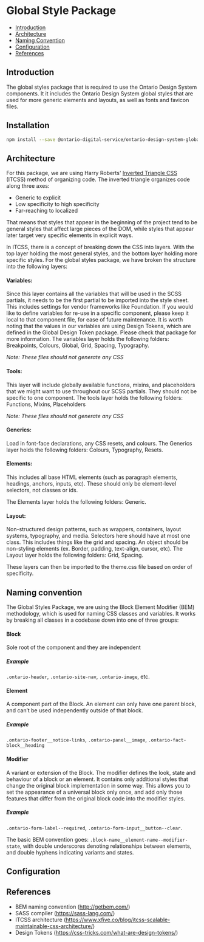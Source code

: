 # Global Style Package

- [Introduction](#introduction)
- [Architecture](#architecture)
- [Naming Convention](#naming-convention)
- [Configuration](#configuration)
- [References](#references)

## Introduction

The global styles package that is required to use the Ontario Design System components. It it includes the Ontario Design System global styles that are used for more generic elements and layouts, as well as fonts and favicon files.

## Installation

```bash
npm install --save @ontario-digital-service/ontario-design-system-global-styles
```

## Architecture

For this package, we are using Harry Roberts' [Inverted Triangle CSS](https://www.xfive.co/blog/itcss-scalable-maintainable-css-architecture/) (ITCSS) method of organizing code. The inverted triangle organizes code along three axes:

- Generic to explicit
- Low specificity to high specificity
- Far-reaching to localized

That means that styles that appear in the beginning of the project tend to be general styles that affect large pieces of the DOM, while styles that appear later target very specific elements in explicit ways.

In ITCSS, there is a concept of breaking down the CSS into layers. With the top layer holding the most general styles, and the bottom layer holding more specific styles. For the global styles package, we have broken the structure into the following layers:

#### Variables:

Since this layer contains all the variables that will be used in the SCSS partials, it needs to be the first partial to be imported into the style sheet. This includes settings for vendor frameworks like Foundation. If you would like to define variables for re-use in a specific component, please keep it local to that component file, for ease of future maintenance.
It is worth noting that the values in our variables are using Design Tokens, which are defined in the Global Design Token package. Please check that package for more information.
The variables layer holds the following folders: Breakpoints, Colours, Global, Grid, Spacing, Typography.

_Note: These files should not generate any CSS_

#### Tools:

This layer will include globally available functions, mixins, and placeholders that we might want to use throughout our SCSS partials. They should not be specific to one component.
The tools layer holds the following folders: Functions, Mixins, Placeholders

_Note: These files should not generate any CSS_

#### Generics:

Load in font-face declarations, any CSS resets, and colours.
The Generics layer holds the following folders: Colours, Typography, Resets.

#### Elements:

This includes all base HTML elements (such as paragraph elements, headings, anchors, inputs, etc). These should only be element-level selectors, not classes or ids.

The Elements layer holds the following folders: Generic.

#### Layout:

Non-structured design patterns, such as wrappers, containers, layout systems, typography, and media. Selectors here should have at most one class. This includes things like the grid and spacing. An object should be non-styling elements (ex. Border, padding, text-align, cursor, etc).
The Layout layer holds the following folders: Grid, Spacing.

These layers can then be imported to the theme.css file based on order of specificity.

## Naming convention

The Global Styles Package, we are using the Block Element Modifier (BEM) methodology, which is used for naming CSS classes and variables. It works by breaking all classes in a codebase down into one of three groups:

#### Block

Sole root of the component and they are independent

##### Example

`.ontario-header`, `.ontario-site-nav`, `.ontario-image`, etc.

#### Element

A component part of the Block. An element can only have one parent block, and can’t be used independently outside of that block.

##### Example

`.ontario-footer__notice-links`, `.ontario-panel__image`, `.ontario-fact-block__heading`

#### Modifier

A variant or extension of the Block. The modifier defines the look, state and behaviour of a block or an element. It contains only additional styles that change the original block implementation in some way. This allows you to set the appearance of a universal block only once, and add only those features that differ from the original block code into the modifier styles.

##### Example

`.ontario-form-label--required`, `.ontario-form-input__button--clear`.

​​The basic BEM convention goes: `.block-name__element-name--modifier-state`, with double underscores denoting relationships between elements, and double hyphens indicating variants and states.

## Configuration

## References

- BEM naming convention (http://getbem.com/)
- SASS compiler (https://sass-lang.com/)
- ITCSS architecture (https://www.xfive.co/blog/itcss-scalable-maintainable-css-architecture/)
- Design Tokens (https://css-tricks.com/what-are-design-tokens/)
